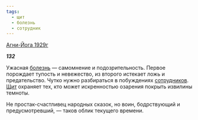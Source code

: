 ```yaml
---
tags:
  - щит
  - болезнь
  - сотрудник
---
```

[Агни-Йога 1929г](https://127.0.0.1:4002/agni/1929)

___132___

Ужасная [болезнь](../../../tags/#болезнь) — самомнение и подозрительность. Первое порождает тупость и невежество, из второго истекает ложь и предательство. Чутко нужно разбираться в побуждениях [сотрудников](../../../tags/#сотрудник). [Щит](../../../tags/#щит) охраняет тех, кто может искренностью озарения покрыть извилины темноты.   

Не простак-счастливец народных сказок, но воин, бодрствующий и предусмотревший, — таков облик текущего времени.